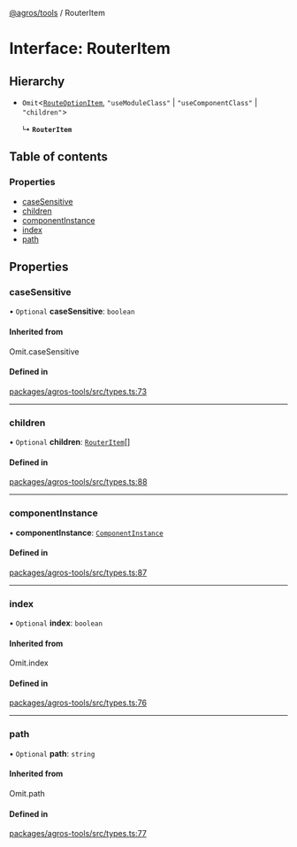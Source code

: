 [@agros/tools](../index.md) / RouterItem

# Interface: RouterItem

## Hierarchy

- `Omit`<[`RouteOptionItem`](RouteOptionItem.md), ``"useModuleClass"`` \| ``"useComponentClass"`` \| ``"children"``\>

  ↳ **`RouterItem`**

## Table of contents

### Properties

- [caseSensitive](RouterItem.md#casesensitive)
- [children](RouterItem.md#children)
- [componentInstance](RouterItem.md#componentinstance)
- [index](RouterItem.md#index)
- [path](RouterItem.md#path)

## Properties

### <a id="casesensitive" name="casesensitive"></a> caseSensitive

• `Optional` **caseSensitive**: `boolean`

#### Inherited from

Omit.caseSensitive

#### Defined in

[packages/agros-tools/src/types.ts:73](https://github.com/agrosjs/agros/blob/01a8caa/packages/agros-tools/src/types.ts#L73)

___

### <a id="children" name="children"></a> children

• `Optional` **children**: [`RouterItem`](RouterItem.md)[]

#### Defined in

[packages/agros-tools/src/types.ts:88](https://github.com/agrosjs/agros/blob/01a8caa/packages/agros-tools/src/types.ts#L88)

___

### <a id="componentinstance" name="componentinstance"></a> componentInstance

• **componentInstance**: [`ComponentInstance`](../classes/ComponentInstance.md)

#### Defined in

[packages/agros-tools/src/types.ts:87](https://github.com/agrosjs/agros/blob/01a8caa/packages/agros-tools/src/types.ts#L87)

___

### <a id="index" name="index"></a> index

• `Optional` **index**: `boolean`

#### Inherited from

Omit.index

#### Defined in

[packages/agros-tools/src/types.ts:76](https://github.com/agrosjs/agros/blob/01a8caa/packages/agros-tools/src/types.ts#L76)

___

### <a id="path" name="path"></a> path

• `Optional` **path**: `string`

#### Inherited from

Omit.path

#### Defined in

[packages/agros-tools/src/types.ts:77](https://github.com/agrosjs/agros/blob/01a8caa/packages/agros-tools/src/types.ts#L77)
